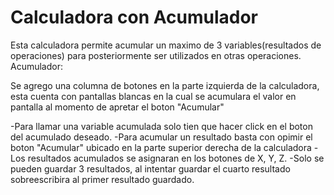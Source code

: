 Calculadora con Acumulador
======================

Esta calculadora permite acumular un maximo de 3 variables(resultados de operaciones) para posteriormente ser utilizados en otras operaciones.
Acumulador:

Se agrego una columna de botones en la parte izquierda de la calculadora, esta cuenta con pantallas blancas
en la cual se acumulara el valor en pantalla al momento de apretar el boton "Acumular"

-Para llamar una variable acumulada solo tien que hacer click en el boton del acumulado deseado.
-Para acumular un resultado basta con opimir el boton "Acumular" ubicado en la parte superior derecha de la calculadora
-Los resultados acumulados se asignaran en los botones de X, Y, Z.
-Solo se pueden guardar 3 resultados, al intentar guardar el cuarto resultado sobreescribira al primer resultado guardado.

